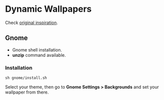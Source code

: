 # Dynamic Wallpapers

Check [original inspiration](https://github.com/manishprivet/dynamic-gnome-wallpapers).

## Gnome

- Gnome shell installation.
- **unzip** command available.

### Installation

```shell
sh gnome/install.sh
```

Select your theme, then go to **Gnome Settings > Backgrounds** and set your wallpaper from there.
